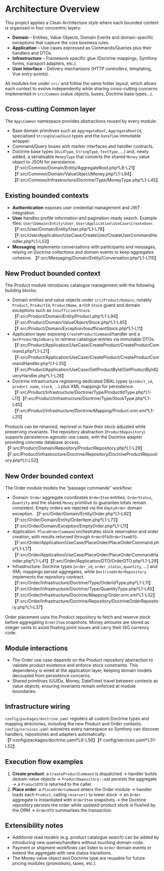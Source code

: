 # Architecture Overview

This project applies a Clean Architecture style where each bounded context is organised in four concentric layers:

- **Domain** – Entities, Value Objects, Domain Events and domain-specific exceptions that capture the core business rules.
- **Application** – Use cases expressed as Commands/Queries plus their handlers and DTOs.
- **Infrastructure** – Framework specific glue (Doctrine mappings, Symfony forms, transport adapters, etc.).
- **User Interface** – Delivery mechanisms (HTTP controllers, templating, Vue entry-points).

All modules live under `src/` and follow the same folder layout, which allows each context to evolve independently while sharing cross-cutting concerns implemented in `src/Common` (value objects, buses, Doctrine base types…).

## Cross-cutting Common layer

The `App\Common` namespace provides abstractions reused by every module:

- Base domain primitives such as `AggregateRoot`, `AggregateRootId`, specialised `StringValue`/`Uuid` types and the `DateTime` immutable wrapper.
- Command/Query buses with marker interfaces and handler contracts.
- Doctrine base types (`UuidType`, `StringType`, `TextType`, …) and, newly added, a serialisable `MoneyType` that converts the shared `Money` value object to JSON for persistence. 【F:src/Common/Domain/Entity/AggregateRoot.php†L8-L21】【F:src/Common/Domain/ValueObject/Money.php†L1-L94】【F:src/Common/Infrastructure/Doctrine/Type/MoneyType.php†L1-L45】

## Existing bounded contexts

- **Authentication** exposes user credential management and JWT integration.
- **User** handles profile information and pagination-ready search. Example files: `User\Domain\Entity\User`, `User\Application\UseCase\CreateUser`. 【F:src/User/Domain/Entity/User.php†L1-L78】【F:src/User/Application/UseCase/CreateUser/CreateUserCommandHandler.php†L1-L53】
- **Messaging** implements conversations with participants and messages, relying on Doctrine collections and domain events to keep aggregates cohesive. 【F:src/Messaging/Domain/Entity/Conversation.php†L1-L115】

## New Product bounded context

The Product module introduces catalogue management with the following building blocks:

- Domain entities and value objects under `src/Product/Domain`, notably `Product`, `ProductId`, `ProductName`, a rich `Stock` guard and domain exceptions such as `InsufficientStock`. 【F:src/Product/Domain/Entity/Product.php†L1-L94】【F:src/Product/Domain/ValueObject/Stock.php†L1-L45】【F:src/Product/Domain/Exception/InsufficientStock.php†L1-L11】
- Application layer exposing `CreateProductCommand`/handler and a `GetProductByIdQuery` to retrieve catalogue entries via immutable DTOs. 【F:src/Product/Application/UseCase/CreateProduct/CreateProductCommand.php†L1-L21】【F:src/Product/Application/UseCase/CreateProduct/CreateProductCommandHandler.php†L1-L35】【F:src/Product/Application/UseCase/GetProductById/GetProductByIdQueryHandler.php†L1-L26】
- Doctrine infrastructure registering dedicated DBAL types (`product_id`, `product_name`, `stock`, …) plus XML mappings for persistence. 【F:src/Product/Infrastructure/Doctrine/Type/ProductIdType.php†L1-L11】【F:src/Product/Infrastructure/Doctrine/Type/StockType.php†L1-L45】【F:src/Product/Infrastructure/Doctrine/Mapping/Product.orm.xml†L1-L20】

Products can be renamed, repriced or have their stock adjusted while preserving invariants. The repository abstraction (`ProductRepository`) supports persistence-agnostic use cases, with the Doctrine adapter providing concrete database access. 【F:src/Product/Domain/Repository/ProductRepository.php†L1-L29】【F:src/Product/Infrastructure/Doctrine/Repository/DoctrineProductRepository.php†L1-L52】

## New Order bounded context

The Order module models the “passage commande” workflow:

- Domain: `Order` aggregate coordinates `OrderItem` entities, `OrderStatus`, `Quantity` and the shared `Money` primitive to guarantee totals remain consistent. Empty orders are rejected via the `EmptyOrder` domain exception. 【F:src/Order/Domain/Entity/Order.php†L1-L92】【F:src/Order/Domain/Entity/OrderItem.php†L1-L73】【F:src/Order/Domain/Exception/EmptyOrder.php†L1-L11】
- Application: `PlaceOrderCommand` orchestrates stock reservation and order creation, with results returned through `OrderDTO`/`OrderItemDTO`. 【F:src/Order/Application/UseCase/PlaceOrder/PlaceOrderCommand.php†L1-L17】【F:src/Order/Application/UseCase/PlaceOrder/PlaceOrderCommandHandler.php†L1-L41】【F:src/Order/Application/DTO/OrderDTO.php†L1-L29】
- Infrastructure: Doctrine types (`order_id`, `order_status`, `quantity`, …) and XML mappings persist aggregates, while `DoctrineOrderRepository` implements the repository contract. 【F:src/Order/Infrastructure/Doctrine/Type/OrderIdType.php†L1-L11】【F:src/Order/Infrastructure/Doctrine/Type/QuantityType.php†L1-L45】【F:src/Order/Infrastructure/Doctrine/Mapping/Order.orm.xml†L1-L32】【F:src/Order/Infrastructure/Doctrine/Repository/DoctrineOrderRepository.php†L1-L37】

Order placement uses the Product repository to fetch and reserve stock before aggregating `OrderItem` snapshots. Money amounts are stored as integer cents to avoid floating point issues and carry their ISO currency code.

## Module interactions

- The Order use case depends on the Product repository abstraction to validate product existence and enforce stock constraints. This dependency is wired at the application layer, keeping domain models decoupled from persistence concerns.
- Shared primitives (UUIDs, Money, DateTime) travel between contexts as value objects, ensuring invariants remain enforced at module boundaries.

## Infrastructure wiring

`config/packages/doctrine.yaml` registers all custom Doctrine types and mapping directories, including the new Product and Order contexts. `config/services.yaml` autowires every namespace so Symfony can discover handlers, repositories and adapters automatically. 【F:config/packages/doctrine.yaml†L6-L56】【F:config/services.yaml†L31-L52】

## Execution flow examples

1. **Create product**: a `CreateProductCommand` is dispatched → handler builds domain value objects → `ProductRepository::add` persists the aggregate → a `ProductDTO` is returned to the caller.
2. **Place order**: a `PlaceOrderCommand` enters the Order module → handler loads each `Product`, calling `reserve()` to lower stock → an `Order` aggregate is instantiated with `OrderItem` snapshots → the Doctrine repository persists the order while updated product stock is flushed by the ORM → `OrderDTO` summarises the transaction.

## Extensibility notes

- Additional read models (e.g. product catalogue search) can be added by introducing new queries/handlers without touching domain code.
- Payment or shipment workflows can listen to `Order` domain events or extend the aggregate with new status transitions.
- The Money value object and Doctrine type are reusable for future pricing modules (promotions, taxes, etc.).
